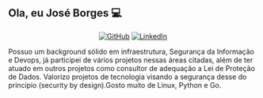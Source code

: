 ## Ola, eu José Borges 💻

<p align="center">
	<a href="https://github.com/joseb0rges"><img src="https://img.shields.io/github/followers/cassiodeveloper.svg?label=GitHub&style=flat-square&logo=github" alt="GitHub"></a>
	<a href="https://www.linkedin.com/in/joseasborges/"><img src="https://img.shields.io/badge/LinkedIn--_.svg?style=flat-square&logo=linkedin" alt="LinkedIn"></a>
</p>

Possuo um background sólido em infraestrutura, Segurança da Informação e Devops, já participei de vários projetos nessas áreas citadas, além de ter atuado em outros projetos como consultor de adequação a Lei de Proteção de Dados. Valorizo projetos de tecnologia visando a segurança desse do principio (security by design).Gosto muito de Linux, Python e Go.
